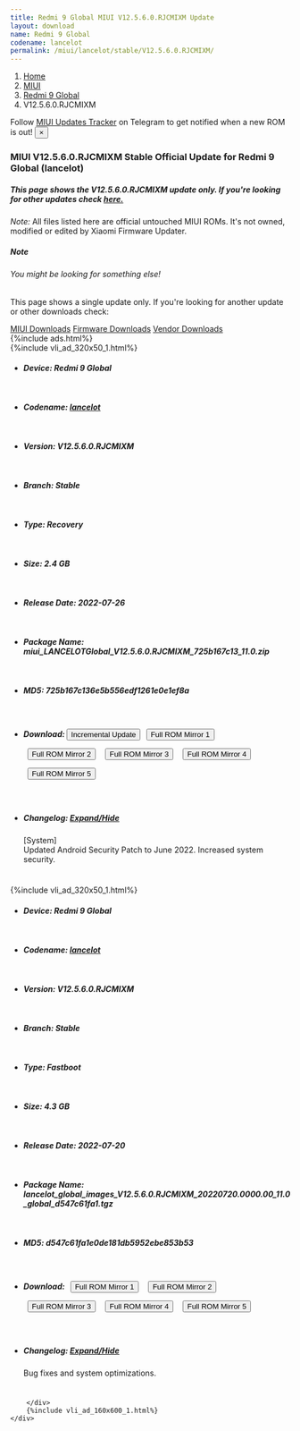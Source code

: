 ```yaml
---
title: Redmi 9 Global MIUI V12.5.6.0.RJCMIXM Update
layout: download
name: Redmi 9 Global
codename: lancelot
permalink: /miui/lancelot/stable/V12.5.6.0.RJCMIXM/
---
```

<nav aria-label="breadcrumb">
    <ol class="breadcrumb">
        <li class="breadcrumb-item"><a href="/">Home</a></li>
        <li class="breadcrumb-item"><a href="/miui/">MIUI</a></li>
        <li class="breadcrumb-item"><a href="/miui/lancelot/">Redmi 9 Global</a></li>
        <li class="breadcrumb-item active" aria-current="page">V12.5.6.0.RJCMIXM</li>
    </ol>
</nav>
<div class="alert alert-primary alert-dismissible fade show" role="alert">
    Follow <a href="https://t.me/MIUIUpdatesTracker" class="alert-link">MIUI Updates Tracker</a> on Telegram to get
    notified when a new ROM is out!
    <button type="button" class="close" data-dismiss="alert" aria-label="Close">
        <span aria-hidden="true">&times;</span>
    </button>
</div>
<div class="col-12 mx-auto">
    <h3 class="title bg-light p-2 rounded">MIUI V12.5.6.0.RJCMIXM Stable Official Update for Redmi 9 Global (lancelot)</h3>
    <h5>This page shows the V12.5.6.0.RJCMIXM update only. If you're looking for other updates check
        <a href="/miui/lancelot/">here.</a></h5>
    <p><i>Note: </i>All files listed here are official untouched MIUI ROMs.
        It's not owned, modified or edited by Xiaomi Firmware Updater.</p>
    <div class="card">
        <div class="card-body">
            <h5 class="card-title">Note</h5>
            <h6 class="card-subtitle mb-2 text-muted">You might be looking for something else!</h6>
            <p class="card-text">This page shows a single update only.
                If you're looking for another update or other downloads check:</p>
            <a href="/miui/" class="card-link">MIUI Downloads</a>
            <a href="/firmware/" class="card-link">Firmware Downloads</a>
            <a href="/vendor/" class="card-link">Vendor Downloads</a>
        </div>
    </div>
    {%include ads.html%}
    <div class="row justify-content-center">
        <div class="col-10" id="downloads">
                    <div class="card card-body">
            {%include vli_ad_320x50_1.html%}
            <ul class="list-unstyled">
                <li style="padding-bottom: 10px;">
                    <h5><b>Device: </b>Redmi 9 Global</h5>
                </li>
                <li style="padding-bottom: 10px;">
                    <h5><b>Codename: </b> <a href="/miui/lancelot/" target="_blank">lancelot</a> </h5>
                </li>
                <li style="padding-bottom: 10px;">
                    <h5><b>Version: </b>V12.5.6.0.RJCMIXM</h5>
                </li>
                <li style="padding-bottom: 10px;">
                    <h5><b>Branch: </b>Stable</h5>
                </li>
                <li style="padding-bottom: 10px;">
                    <h5><b>Type: </b>Recovery</h5>
                </li>
                <li style="padding-bottom: 10px;">
                    <h5><b>Size: </b>2.4 GB</h5>
                </li>
                <li style="padding-bottom: 10px;">
                    <h5><b>Release Date: </b>2022-07-26</h5>
                </li>
                <li style="padding-bottom: 10px;">
                    <h5><b>Package Name: </b><span id="filename" class="text-dark">miui_LANCELOTGlobal_V12.5.6.0.RJCMIXM_725b167c13_11.0.zip</span></h5>
                </li>
                <li style="padding-bottom: 10px;">
                    <h5><b>MD5: </b><span id="md5" class="text-muted">725b167c136e5b556edf1261e0e1ef8a</span></h5>
                </li>
                <li style="padding-bottom: 10px;">
                    <h5><b>Download: </b><button type="button" id="incremental_download" class="btn btn-warning" onclick="window.open('https://bigota.d.miui.com/V12.5.6.0.RJCMIXM/miui-blockota-lancelot_global-V12.5.5.0.RJCMIXM-V12.5.6.0.RJCMIXM-b45494acaf-11.0.zip', '_blank');"><i class="fa fa-download"></i> Incremental Update</button> <button type="button" id="download" class="btn btn-primary" style="margin: 7px;" onclick="window.open('https://cdn-ota.azureedge.net/V12.5.6.0.RJCMIXM/miui_LANCELOTGlobal_V12.5.6.0.RJCMIXM_725b167c13_11.0.zip', '_blank');"><i class="fa fa-download"></i> Full ROM Mirror 1</button> <button type="button" id="download" class="btn btn-primary" style="margin: 7px;" onclick="window.open('https://cdnorg.d.miui.com/V12.5.6.0.RJCMIXM/miui_LANCELOTGlobal_V12.5.6.0.RJCMIXM_725b167c13_11.0.zip', '_blank');"><i class="fa fa-download"></i> Full ROM Mirror 2</button> <button type="button" id="download" class="btn btn-primary" style="margin: 7px;" onclick="window.open('https://bn.d.miui.com/V12.5.6.0.RJCMIXM/miui_LANCELOTGlobal_V12.5.6.0.RJCMIXM_725b167c13_11.0.zip', '_blank');"><i class="fa fa-download"></i> Full ROM Mirror 3</button> <button type="button" id="download" class="btn btn-primary" style="margin: 7px;" onclick="window.open('https://bigota.d.miui.com/V12.5.6.0.RJCMIXM/miui_LANCELOTGlobal_V12.5.6.0.RJCMIXM_725b167c13_11.0.zip', '_blank');"><i class="fa fa-download"></i> Full ROM Mirror 4</button> <button type="button" id="download" class="btn btn-primary" style="margin: 7px;" onclick="window.open('https://hugeota.d.miui.com/V12.5.6.0.RJCMIXM/miui_LANCELOTGlobal_V12.5.6.0.RJCMIXM_725b167c13_11.0.zip', '_blank');"><i class="fa fa-download"></i> Full ROM Mirror 5</button></h5>
                </li>
                <li style="padding-bottom: 10px;">
                    <h5><b>Changelog: </b><a href="#lancelot_1_changelog" data-toggle="collapse" role="button"
                            aria-expanded="false" aria-controls="lancelot_1_changelog"> <i class="fa fa-arrow-down"
                                aria-hidden="true"></i> Expand/Hide</a></h5>
                    <div class="collapse" id="lancelot_1_changelog">
                        <p id="changelog_text">[System]<br>Updated Android Security Patch to June 2022. Increased system security.</p>
                    </div>
                </li>
            </ul>
        </div>
        <div class="card card-body">
            {%include vli_ad_320x50_1.html%}
            <ul class="list-unstyled">
                <li style="padding-bottom: 10px;">
                    <h5><b>Device: </b>Redmi 9 Global</h5>
                </li>
                <li style="padding-bottom: 10px;">
                    <h5><b>Codename: </b> <a href="/miui/lancelot/" target="_blank">lancelot</a> </h5>
                </li>
                <li style="padding-bottom: 10px;">
                    <h5><b>Version: </b>V12.5.6.0.RJCMIXM</h5>
                </li>
                <li style="padding-bottom: 10px;">
                    <h5><b>Branch: </b>Stable</h5>
                </li>
                <li style="padding-bottom: 10px;">
                    <h5><b>Type: </b>Fastboot</h5>
                </li>
                <li style="padding-bottom: 10px;">
                    <h5><b>Size: </b>4.3 GB</h5>
                </li>
                <li style="padding-bottom: 10px;">
                    <h5><b>Release Date: </b>2022-07-20</h5>
                </li>
                <li style="padding-bottom: 10px;">
                    <h5><b>Package Name: </b><span id="filename" class="text-dark">lancelot_global_images_V12.5.6.0.RJCMIXM_20220720.0000.00_11.0_global_d547c61fa1.tgz</span></h5>
                </li>
                <li style="padding-bottom: 10px;">
                    <h5><b>MD5: </b><span id="md5" class="text-muted">d547c61fa1e0de181db5952ebe853b53</span></h5>
                </li>
                <li style="padding-bottom: 10px;">
                    <h5><b>Download: </b> <button type="button" id="download" class="btn btn-primary" style="margin: 7px;" onclick="window.open('https://cdn-ota.azureedge.net/V12.5.6.0.RJCMIXM/lancelot_global_images_V12.5.6.0.RJCMIXM_20220720.0000.00_11.0_global_d547c61fa1.tgz', '_blank');"><i class="fa fa-download"></i> Full ROM Mirror 1</button> <button type="button" id="download" class="btn btn-primary" style="margin: 7px;" onclick="window.open('https://cdnorg.d.miui.com/V12.5.6.0.RJCMIXM/lancelot_global_images_V12.5.6.0.RJCMIXM_20220720.0000.00_11.0_global_d547c61fa1.tgz', '_blank');"><i class="fa fa-download"></i> Full ROM Mirror 2</button> <button type="button" id="download" class="btn btn-primary" style="margin: 7px;" onclick="window.open('https://bn.d.miui.com/V12.5.6.0.RJCMIXM/lancelot_global_images_V12.5.6.0.RJCMIXM_20220720.0000.00_11.0_global_d547c61fa1.tgz', '_blank');"><i class="fa fa-download"></i> Full ROM Mirror 3</button> <button type="button" id="download" class="btn btn-primary" style="margin: 7px;" onclick="window.open('https://bigota.d.miui.com/V12.5.6.0.RJCMIXM/lancelot_global_images_V12.5.6.0.RJCMIXM_20220720.0000.00_11.0_global_d547c61fa1.tgz', '_blank');"><i class="fa fa-download"></i> Full ROM Mirror 4</button> <button type="button" id="download" class="btn btn-primary" style="margin: 7px;" onclick="window.open('https://hugeota.d.miui.com/V12.5.6.0.RJCMIXM/lancelot_global_images_V12.5.6.0.RJCMIXM_20220720.0000.00_11.0_global_d547c61fa1.tgz', '_blank');"><i class="fa fa-download"></i> Full ROM Mirror 5</button></h5>
                </li>
                <li style="padding-bottom: 10px;">
                    <h5><b>Changelog: </b><a href="#lancelot_2_changelog" data-toggle="collapse" role="button"
                            aria-expanded="false" aria-controls="lancelot_2_changelog"> <i class="fa fa-arrow-down"
                                aria-hidden="true"></i> Expand/Hide</a></h5>
                    <div class="collapse" id="lancelot_2_changelog">
                        <p id="changelog_text">Bug fixes and system optimizations.</p>
                    </div>
                </li>
            </ul>
        </div>

        </div>
        {%include vli_ad_160x600_1.html%}
    </div>
</div>

